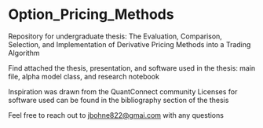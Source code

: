 # Option_Pricing_Methods
 Repository for undergraduate thesis: The Evaluation, Comparison, Selection, and Implementation of Derivative Pricing Methods into a Trading Algorithm
 
 Find attached the thesis, presentation, and software used in the thesis: main file, alpha model class, and research notebook
 
 Inspiration was drawn from the QuantConnect community
 Licenses for software used can be found in the bibliography section of the thesis


 Feel free to reach out to jbohne822@gmai.com with any questions
